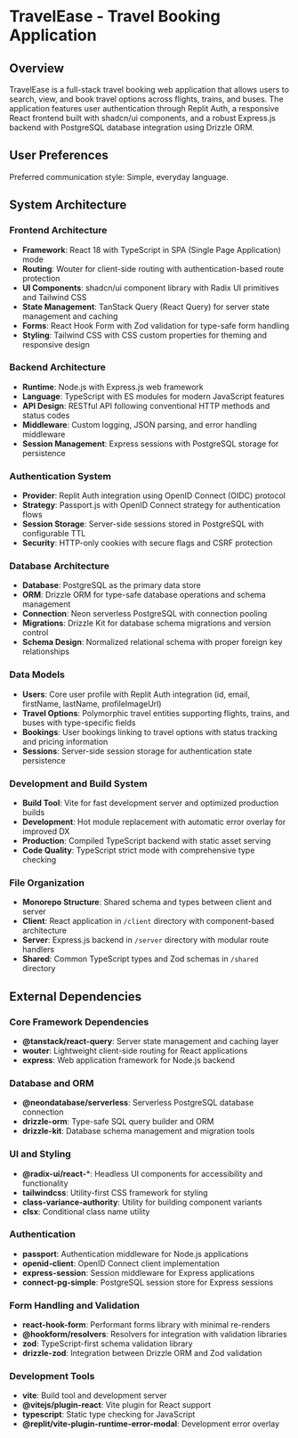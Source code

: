 # TravelEase - Travel Booking Application

## Overview

TravelEase is a full-stack travel booking web application that allows users to search, view, and book travel options across flights, trains, and buses. The application features user authentication through Replit Auth, a responsive React frontend built with shadcn/ui components, and a robust Express.js backend with PostgreSQL database integration using Drizzle ORM.

## User Preferences

Preferred communication style: Simple, everyday language.

## System Architecture

### Frontend Architecture
- **Framework**: React 18 with TypeScript in SPA (Single Page Application) mode
- **Routing**: Wouter for client-side routing with authentication-based route protection
- **UI Components**: shadcn/ui component library with Radix UI primitives and Tailwind CSS
- **State Management**: TanStack Query (React Query) for server state management and caching
- **Forms**: React Hook Form with Zod validation for type-safe form handling
- **Styling**: Tailwind CSS with CSS custom properties for theming and responsive design

### Backend Architecture
- **Runtime**: Node.js with Express.js web framework
- **Language**: TypeScript with ES modules for modern JavaScript features
- **API Design**: RESTful API following conventional HTTP methods and status codes
- **Middleware**: Custom logging, JSON parsing, and error handling middleware
- **Session Management**: Express sessions with PostgreSQL storage for persistence

### Authentication System
- **Provider**: Replit Auth integration using OpenID Connect (OIDC) protocol
- **Strategy**: Passport.js with OpenID Connect strategy for authentication flows
- **Session Storage**: Server-side sessions stored in PostgreSQL with configurable TTL
- **Security**: HTTP-only cookies with secure flags and CSRF protection

### Database Architecture
- **Database**: PostgreSQL as the primary data store
- **ORM**: Drizzle ORM for type-safe database operations and schema management
- **Connection**: Neon serverless PostgreSQL with connection pooling
- **Migrations**: Drizzle Kit for database schema migrations and version control
- **Schema Design**: Normalized relational schema with proper foreign key relationships

### Data Models
- **Users**: Core user profile with Replit Auth integration (id, email, firstName, lastName, profileImageUrl)
- **Travel Options**: Polymorphic travel entities supporting flights, trains, and buses with type-specific fields
- **Bookings**: User bookings linking to travel options with status tracking and pricing information
- **Sessions**: Server-side session storage for authentication state persistence

### Development and Build System
- **Build Tool**: Vite for fast development server and optimized production builds
- **Development**: Hot module replacement with automatic error overlay for improved DX
- **Production**: Compiled TypeScript backend with static asset serving
- **Code Quality**: TypeScript strict mode with comprehensive type checking

### File Organization
- **Monorepo Structure**: Shared schema and types between client and server
- **Client**: React application in `/client` directory with component-based architecture
- **Server**: Express.js backend in `/server` directory with modular route handlers
- **Shared**: Common TypeScript types and Zod schemas in `/shared` directory

## External Dependencies

### Core Framework Dependencies
- **@tanstack/react-query**: Server state management and caching layer
- **wouter**: Lightweight client-side routing for React applications
- **express**: Web application framework for Node.js backend

### Database and ORM
- **@neondatabase/serverless**: Serverless PostgreSQL database connection
- **drizzle-orm**: Type-safe SQL query builder and ORM
- **drizzle-kit**: Database schema management and migration tools

### UI and Styling
- **@radix-ui/react-***: Headless UI components for accessibility and functionality
- **tailwindcss**: Utility-first CSS framework for styling
- **class-variance-authority**: Utility for building component variants
- **clsx**: Conditional class name utility

### Authentication
- **passport**: Authentication middleware for Node.js applications
- **openid-client**: OpenID Connect client implementation
- **express-session**: Session middleware for Express applications
- **connect-pg-simple**: PostgreSQL session store for Express sessions

### Form Handling and Validation
- **react-hook-form**: Performant forms library with minimal re-renders
- **@hookform/resolvers**: Resolvers for integration with validation libraries
- **zod**: TypeScript-first schema validation library
- **drizzle-zod**: Integration between Drizzle ORM and Zod validation

### Development Tools
- **vite**: Build tool and development server
- **@vitejs/plugin-react**: Vite plugin for React support
- **typescript**: Static type checking for JavaScript
- **@replit/vite-plugin-runtime-error-modal**: Development error overlay